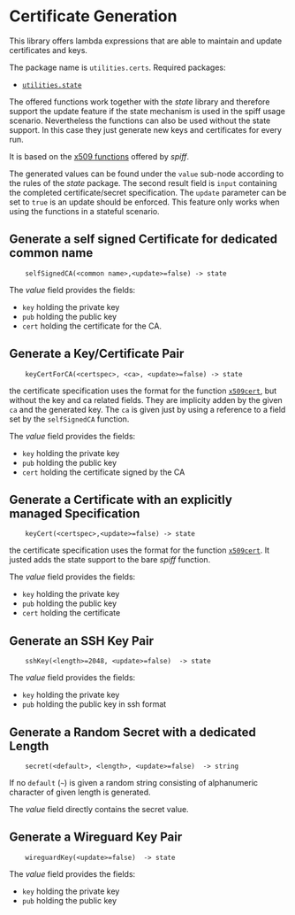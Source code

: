 
# Certificate Generation

This library offers lambda expressions that are able to
maintain and update certificates and keys.

The package name is `utilities.certs`.
Required packages:
- [`utilities.state`](../state/README.md)

The offered functions work together with the _state_ library 
and therefore support the update feature if the state mechanism
is used in the spiff usage scenario. Nevertheless the 
functions can also be used without the state support. In this case
they just generate new keys and certificates for every run.

It is based on the [x509 functions](../../README.md#x509-functions) offered
by _spiff_.

The generated values can be found under the `value` sub-node according
to the rules of the _state_ package. The second result field is `input`
containing the completed certificate/secret specification. The `update` parameter
can be set to `true` is an update should be enforced. This feature only works
when using the functions in a stateful scenario.

## Generate a self signed Certificate for dedicated common name

```
    selfSignedCA(<common name>,<update>=false) -> state
```

The _value_ field provides the fields:
- `key` holding the private key
- `pub` holding the public key
- `cert` holding the certificate for the CA.

## Generate a Key/Certificate Pair

```
    keyCertForCA(<certspec>, <ca>, <update>=false) -> state
```

the certificate specification uses the format for the
function [`x509cert`](../../README.md#-x509certspec-), but without
the key and ca related fields. They are implicity adden by the given `ca` and
the generated key. The `ca` is given just by using a reference to a field
set by the `selfSignedCA` function.

The _value_ field provides the fields:
- `key` holding the private key
- `pub` holding the public key
- `cert` holding the certificate signed by the CA

## Generate a Certificate with an explicitly managed Specification

```
    keyCert(<certspec>,<update>=false) -> state
```

the certificate specification uses the format for the
function [`x509cert`](../../README.md#-x509certspec-). It justed adds
the state support to the bare _spiff_ function.

The _value_ field provides the fields:
- `key` holding the private key
- `pub` holding the public key
- `cert` holding the certificate


## Generate an SSH Key Pair

```
    sshKey(<length>=2048, <update>=false)  -> state
```

The _value_ field provides the fields:
- `key` holding the private key
- `pub` holding the public key in ssh format


## Generate a Random Secret with a dedicated Length

```
    secret(<default>, <length>, <update>=false)  -> string
```

If no `default` (`~`) is given a random string consisting of alphanumeric
character of given length is generated.

The _value_ field directly contains the secret value.

## Generate a Wireguard Key Pair

```
    wireguardKey(<update>=false)  -> state
```

The _value_ field provides the fields:
- `key` holding the private key
- `pub` holding the public key